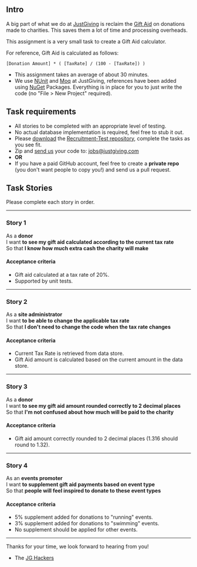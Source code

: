 ## Intro

A big part of what we do at [JustGiving](http://www.justgiving.com) is reclaim the [Gift Aid](http://en.wikipedia.org/wiki/Gift_Aid) on donations made to charities. This saves them a lot of time and processing overheads.

This assignment is a very small task to create a Gift Aid calculator.

For reference, Gift Aid is calculated as follows:

`[Donation Amount] * ( [TaxRate] / (100 - [TaxRate]) )`

- This assignment takes an average of about 30 minutes.
- We use [NUnit](http://www.nunit.org) and [Moq](http://code.google.com/p/moq) at JustGiving, references have been added using [NuGet](http://nuget.codeplex.com/) Packages. Everything is in place for you to just write the code (no "File > New Project" required).

## Task requirements

- All stories to be completed with an appropriate level of testing.
- No actual database implementation is required, feel free to stub it out.
- Please [download](https://github.com/JustGiving/Recruitment-Test/archives/master) the [Recruitment-Test repository](https://github.com/JustGiving/Recruitment-Test), complete the tasks as you see fit.
- Zip and [send us](mailto:jobs@justgiving.com) your code to: [jobs@justgiving.com](mailto:jobs@justgiving.com)
- **OR**
- If you have a paid GitHub account, feel free to create a **private repo** (you don't want people to copy you!) and send us a pull request.

## Task Stories

Please complete each story in order.

---

### Story 1

As a **donor**  
I want **to see my gift aid calculated according to the current tax rate**  
So that **I know how much extra cash the charity will make**

#### Acceptance criteria

- Gift aid calculated at a tax rate of 20%.
- Supported by unit tests.

---

### Story 2

As a **site administrator**  
I want **to be able to change the applicable tax rate**  
So that **I don't need to change the code when the tax rate changes**

#### Acceptance criteria

- Current Tax Rate is retrieved from data store.
- Gift Aid amount is calculated based on the current amount in the data store.

---

### Story 3

As a **donor**  
I want **to see my gift aid amount rounded correctly to 2 decimal places**  
So that **I'm not confused about how much will be paid to the charity**

#### Acceptance criteria

- Gift aid amount correctly rounded to 2 decimal places (1.316 should round to 1.32).

---

### Story 4

As an **events promoter**  
I want **to supplement gift aid payments based on event type**  
So that **people will feel inspired to donate to these event types**

#### Acceptance criteria

- 5% supplement added for donations to "running" events.
- 3% supplement added for donations to "swimming" events.
- No supplement should be applied for other events.

---

Thanks for your time, we look forward to hearing from you!
- The [JG Hackers](http://twitter.com/jghackers)